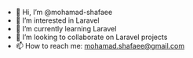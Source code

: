 - 👋 Hi, I’m @mohamad-shafaee
- 👀 I’m interested in Laravel
- 🌱 I’m currently learning Laravel
- 💞️ I’m looking to collaborate on Laravel projects
- 📫 How to reach me: mohamad.shafaee@gmail.com

<!---
mohamad-shafaee/mohamad-shafaee is a ✨ special ✨ repository because its `README.md` (this file) appears on your GitHub profile.
You can click the Preview link to take a look at your changes.
--->
